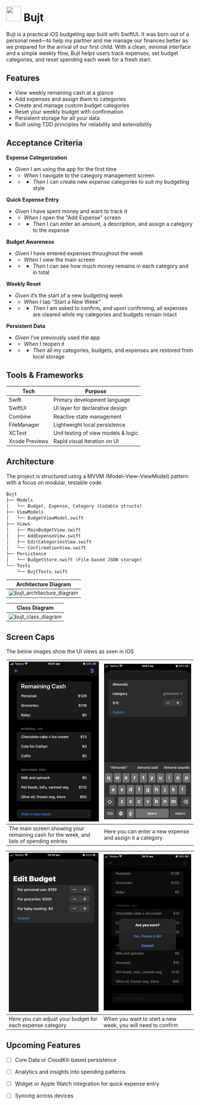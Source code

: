 # <img src="https://github.com/user-attachments/assets/1551e4fb-849b-4d32-9e3b-c19d91e988cd" height="40" width="40"> Bujt
Bujt is a practical iOS budgeting app built with SwiftUI. It was born out of a personal need—to help my partner and me manage our finances better as we prepared for the arrival of our first child. With a clean, minimal interface and a simple weekly flow, Bujt helps users track expenses, set budget categories, and reset spending each week for a fresh start.

## Features
- View weekly remaining cash at a glance
- Add expenses and assign them to categories
- Create and manage custom budget categories
- Reset your weekly budget with confirmation
- Persistent storage for all your data
- Built using TDD principles for reliability and extensibility

## Acceptance Criteria
**Expense Categorization**
- *Given* I am using the app for the first time
- - *When* I navigate to the category management screen
- - - *Then* I can create new expense categories to suit my budgeting style

**Quick Expense Entry**
- *Given* I have spent money and want to track it
- - *When* I open the "Add Expense" screen
- - - *Then* I can enter an amount, a description, and assign a category to the expense

**Budget Awareness**
- *Given* I have entered expenses throughout the week
- - *When* I view the main screen
- - - *Then* I can see how much money remains in each category and in total

**Weekly Reset**
- *Given* it’s the start of a new budgeting week
- - *When* I tap "Start a New Week"
- - - *Then* I am asked to confirm, and upon confirming, all expenses are cleared while my categories and budgets remain intact

**Persistent Data**
- *Given* I’ve previously used the app
- - *When* I reopen it
- - - *Then* all my categories, budgets, and expenses are restored from local storage

## Tools & Frameworks
| Tech | Purpose |
| --------- | --------- |
| Swift	| Primary development language |
| SwiftUI	| UI layer for declarative design |
| Combine	| Reactive state management |
| FileManager	| Lightweight local persistence |
| XCTest | Unit testing of view models & logic |
| Xcode Previews| Rapid visual iteration on UI |

## Architecture
The project is structured using a MVVM (Model–View–ViewModel) pattern with a focus on modular, testable code.
```
Bujt
├── Models
│   └── Budget, Expense, Category (Codable structs)
├── ViewModels
│   └── BudgetViewModel.swift
├── Views
│   ├── MainBudgetView.swift
│   ├── AddExpenseView.swift
│   ├── EditCategoriesView.swift
│   └── ConfirmationView.swift
├── Persistence
│   └── BudgetStore.swift (File-based JSON storage)
└── Tests
    └── BujtTests.swift
```
| **Architecture Diagram** |
| --------- |
| ![bujt_architecture_diagram](https://github.com/user-attachments/assets/28f21541-e602-4eee-bdf4-cf9b4a21ca50) |


| **Class Diagram** |
| --------- |
| ![bujt_class_diagram](https://github.com/user-attachments/assets/2b958dd4-bda2-4835-b664-c30e119d5df8) |

## Screen Caps
The below images show the UI views as seen in iOS

| ![The main screen showing your remaining cash for the week, and lists of spending entries](/caps/Main.PNG) | ![Here you can enter a new expense and assign it a category](/caps/Add.PNG) |
| --------- | ---------- |
| The main screen showing your remaining cash for the week, and lists of spending entries | Here you can enter a new expense and assign it a category |

| ![Here you can adjust your budget for each expense category](/caps/Edit.PNG) | ![When you want to start a new week, you will need to confirm](/caps/Confirm.PNG) |
| --------- | ---------- |
| Here you can adjust your budget for each expense category | When you want to start a new week, you will need to confirm |

## Upcoming Features
- [ ] Core Data or CloudKit-based persistence
- [ ] Analytics and insights into spending patterns
- [ ] Widget or Apple Watch integration for quick expense entry
- [ ] Syncing across devices

